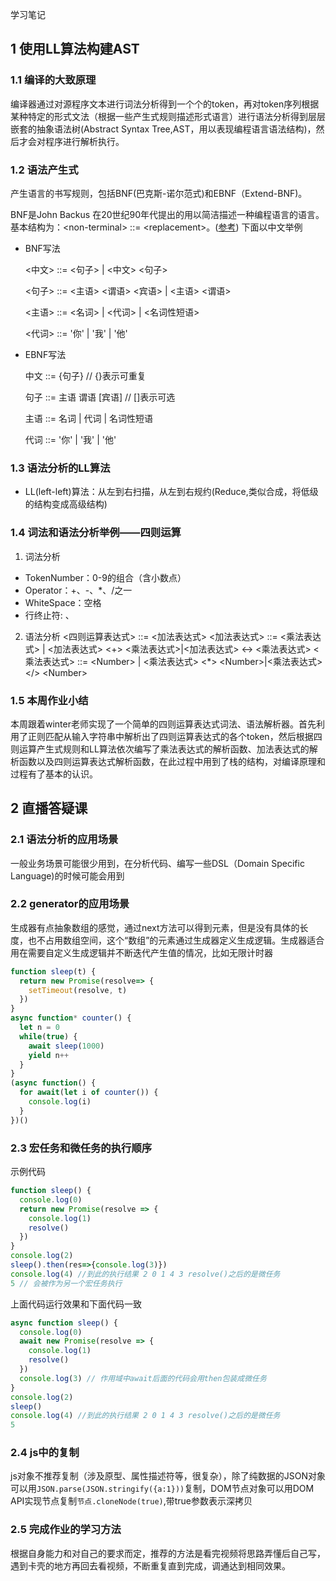 学习笔记
##  1 使用LL算法构建AST
### 1.1 编译的大致原理
编译器通过对源程序文本进行词法分析得到一个个的token，再对token序列根据某种特定的形式文法（根据一些产生式规则描述形式语言）进行语法分析得到层层嵌套的抽象语法树(Abstract Syntax Tree,AST，用以表现编程语言语法结构)，然后才会对程序进行解析执行。

### 1.2 语法产生式
产生语言的书写规则，包括BNF(巴克斯-诺尔范式)和EBNF（Extend-BNF)。

BNF是John Backus 在20世纪90年代提出的用以简洁描述一种编程语言的语言。基本结构为：\<non-terminal\> ::= \<replacement\>。([参考](https://www.zhihu.com/question/27051306))
下面以中文举例
- BNF写法

  <中文> ::= <句子> | <中文> <句子>

  <句子> ::= <主语> <谓语> <宾语> | <主语> <谓语>

  <主语> ::= <名词> | <代词> | <名词性短语>

  <代词> ::= '你' | '我' | '他'
- EBNF写法

  中文 ::= {句子} // {}表示可重复

  句子 ::= 主语 谓语 [宾语] // []表示可选

  主语 ::= 名词 | 代词 | 名词性短语

  代词 ::= '你' | '我' | '他'

### 1.3 语法分析的LL算法
- LL(left-left)算法：从左到右扫描，从左到右规约(Reduce,类似合成，将低级的结构变成高级结构)

### 1.4 词法和语法分析举例——四则运算
1. 词法分析
- TokenNumber：0-9的组合（含小数点）
- Operator：+、-、*、/之一
- WhiteSpace：空格
- 行终止符: <LF>、<CR>
2. 语法分析
<四则运算表达式> ::= <加法表达式><EOF>
<加法表达式> ::= <乘法表达式> | <加法表达式> <+> <乘法表达式>|<加法表达式> <-> <乘法表达式>
<乘法表达式> ::= \<Number\> | <乘法表达式> <*> \<Number\>|<乘法表达式> </> \<Number\>

### 1.5 本周作业小结
本周跟着winter老师实现了一个简单的四则运算表达式词法、语法解析器。首先利用了正则匹配从输入字符串中解析出了四则运算表达式的各个token，然后根据四则运算产生式规则和LL算法依次编写了乘法表达式的解析函数、加法表达式的解析函数以及四则运算表达式解析函数，在此过程中用到了栈的结构，对编译原理和过程有了基本的认识。

## 2 直播答疑课
### 2.1 语法分析的应用场景
一般业务场景可能很少用到，在分析代码、编写一些DSL（Domain Specific Language)的时候可能会用到

### 2.2 generator的应用场景
生成器有点抽象数组的感觉，通过next方法可以得到元素，但是没有具体的长度，也不占用数组空间，这个“数组”的元素通过生成器定义生成逻辑。生成器适合用在需要自定义生成逻辑并不断迭代产生值的情况，比如无限计时器
```javascript
function sleep(t) {
  return new Promise(resolve=> {
    setTimeout(resolve, t)
  })
}
async function* counter() {
  let n = 0
  while(true) {
    await sleep(1000)
    yield n++
  }
}
(async function() {
  for await(let i of counter()) {
    console.log(i)
  }
})()
```

### 2.3 宏任务和微任务的执行顺序
示例代码
```javascript
function sleep() {
  console.log(0)
  return new Promise(resolve => {
    console.log(1)
    resolve()
  })
}
console.log(2)
sleep().then(res=>{console.log(3)})
console.log(4) //到此的执行结果 2 0 1 4 3 resolve()之后的是微任务
5 // 会被作为另一个宏任务执行
```
上面代码运行效果和下面代码一致
```javascript
async function sleep() {
  console.log(0)
  await new Promise(resolve => {
    console.log(1)
    resolve()
  })
  console.log(3) // 作用域中await后面的代码会用then包装成微任务
}
console.log(2)
sleep()
console.log(4) //到此的执行结果 2 0 1 4 3 resolve()之后的是微任务
5 
```

### 2.4 js中的复制
js对象不推荐复制（涉及原型、属性描述符等，很复杂），除了纯数据的JSON对象可以用`JSON.parse(JSON.stringify({a:1}))`复制，DOM节点对象可以用DOM API实现节点复制`节点.cloneNode(true)`,带true参数表示深拷贝

### 2.5 完成作业的学习方法
根据自身能力和对自己的要求而定，推荐的方法是看完视频将思路弄懂后自己写，遇到卡壳的地方再回去看视频，不断重复直到完成，调通达到相同效果。